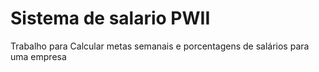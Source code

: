 # Sistema de salario PWII
Trabalho para Calcular metas semanais e porcentagens de salários para uma empresa
